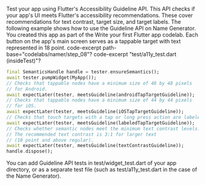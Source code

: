 Test your app using Flutter's Accessibility Guideline API.
This API checks if your app's UI meets Flutter's accessibility recommendations.
These cover recommendations for text contrast, target size, and target labels.
The following example shows how to use the Guideline API on Name Generator.
You created this app as part of the
Write your first Flutter app codelab.
Each button on the app's main screen serves as a tappable target
with text represented in 18 point.
code-excerpt path-base="codelabs/namer/step_08"?
code-excerpt "test/a11y_test.dart (insideTest)"?
```dart
final SemanticsHandle handle = tester.ensureSemantics();
await tester.pumpWidget(MyApp());
// Checks that tappable nodes have a minimum size of 48 by 48 pixels
// for Android.
await expectLater(tester, meetsGuideline(androidTapTargetGuideline));
// Checks that tappable nodes have a minimum size of 44 by 44 pixels
// for iOS.
await expectLater(tester, meetsGuideline(iOSTapTargetGuideline));
// Checks that touch targets with a tap or long press action are labeled.
await expectLater(tester, meetsGuideline(labeledTapTargetGuideline));
// Checks whether semantic nodes meet the minimum text contrast levels.
// The recommended text contrast is 3:1 for larger text
// (18 point and above regular).
await expectLater(tester, meetsGuideline(textContrastGuideline));
handle.dispose();
```
You can add Guideline API tests
in test/widget_test.dart of your app directory, or as a separate test
file (such as test/a11y_test.dart in the case of the Name Generator).
